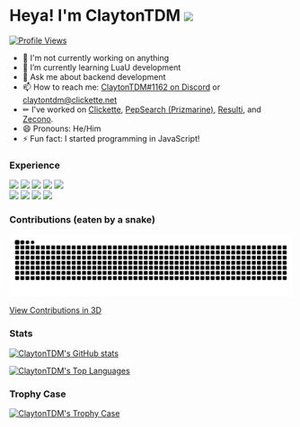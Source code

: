 # Heya! I'm ClaytonTDM <img src="https://media.giphy.com/media/hvRJCLFzcasrR4ia7z/giphy.gif" width="25px">
[![Profile Views](https://komarev.com/ghpvc/?username=claytontdm&label=Profile%20views&color=0e75b6&style=for-the-badge)](#hiya-im-claytontdm-)
<!-- - 🔭 I’m currently working on [Clickette](https://github.com/clickette/clickette.net/) !-->
- 🔭 I'm not currently working on anything
- 🌱 I’m currently learning LuaU development
- 💬 Ask me about backend development
- 📫 How to reach me: [ClaytonTDM#1162 on Discord](https://discord.com/users/838197580462293042) or [claytontdm@clickette.net](mailto:claytontdm@clickette.net)
- ✏ I've worked on [Clickette](https://clickette.net/), [PepSearch (Prizmarine)](https://pepsearch.xyz/), [Resulti](https://resulti.net/), and [Zecono](https://top.gg/servers/861791581191012384).
- 😄 Pronouns: He/Him
- ⚡ Fun fact: I started programming in JavaScript!
###  Experience
 <div>
						<a href="#experience"><img class="js" src="https://img.shields.io/badge/JavaScript-F7DF1E?style=for-the-badge&amp;logo=javascript&amp;logoColor=black"></a>
						<a href="#experience"><img class="css" src="https://img.shields.io/badge/CSS3-1572B6?style=for-the-badge&amp;logo=css3&amp;logoColor=white"></a>
						<a href="#experience"><img class="html" src="https://img.shields.io/badge/HTML5-E34F26?style=for-the-badge&amp;logo=html5&amp;logoColor=white"></a> <a href="#experience"><img class="batchfile" src="https://img.shields.io/badge/BATCHFILE-404d59?style=for-the-badge&logo=windows"></a>
						<a href="#experience"><img class="md" src="https://img.shields.io/badge/Markdown-000000?style=for-the-badge&amp;logo=markdown&amp;logoColor=white"></a>
						<br>
						<a href="#experience"><img class="win" src="https://img.shields.io/badge/Windows-0078D6?style=for-the-badge&amp;logo=windows&amp;logoColor=white"></a>
						<a href="#experience"><img class="an" src="https://camo.githubusercontent.com/6171036bcfdfe0d91ab74f894aaecb9c650a267ae85bcbcb3e9272f3bceb923d/68747470733a2f2f696d672e736869656c64732e696f2f62616467652f416e64726f69642d2532333430346435393f7374796c653d666f722d7468652d6261646765266c6f676f3d616e64726f6964266c6f676f436f6c6f723d2523334444433834"></a>
						<a href="#experience"><img class="mac" src="https://img.shields.io/badge/apple-%23404d59.svg?style=for-the-badge&amp;logo=apple&amp;logoColor=%#000000%22"></a>
  <a href="#experience"><img class="vsc" src="https://img.shields.io/badge/VSCODE-404D59?style=for-the-badge&amp;logo=VISUALSTUDIOCODE&amp;logoColor=0078d7"></a>
</div>

### Contributions (eaten by a snake)
[![ClaytonTDM's Contributions (eaten by a snake)](https://github.com/ClaytonTDM/claytontdm/raw/contributions/github-contribution-grid-snake-dark.svg)](#contributions-eaten-by-a-snake)

[View Contributions in 3D](https://skyline.github.com/claytontdm/2023)

### Stats
[![ClaytonTDM's GitHub stats](https://github-readme-stats.vercel.app/api?username=claytontdm&show_icons=true&theme=github_dark)](#stats)

[![ClaytonTDM's Top Languages](https://github-readme-stats.vercel.app/api/top-langs/?username=claytontdm&layout=compact&theme=github_dark)](#stats)

### Trophy Case
[![ClaytonTDM's Trophy Case](https://github-profile-trophy.vercel.app/?username=claytontdm&theme=onestar)](#trophy-case)
